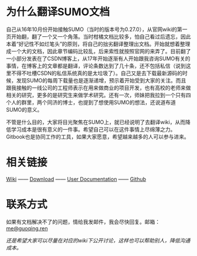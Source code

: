 # 为什么翻译SUMO文档

自己从16年10月份开始接触SUMO（当时的版本号为0.27.0），从官网wiki的第一页开始翻，翻了一个又一个角落。当时柑橘文档比较多，怕自己看过后遗忘，因此本着“好记性不如烂笔头”的原则，将自己的拙劣翻译整理出文档。开始就想着整理成一个大的文档，因此章节编码比较乱，后来索性就按照官网的来弄了。目前翻了一小部分发表在了CSDN博客上，从17年开始逐渐有人开始跟我咨询SUMO有关的事情，在博客上的文章都是翻译，评论条数达到了几十条，还不包括私信（说到这里不得不吐槽CSDN的私信系统真的是太垃圾了）。自己又是去下载最新源码的时候，发现SUMO的每周下载量也是逐渐递增，预示着开始受到大家的关注。而且跟我接触的一线公司的工程师表示在用来做商业的项目开发，也有高校的老师来做相关的研究，更多的是研究生来做学术研究。还有一次，师妹把我拉到一个只有四个人的群里，两个同济的博士，也提到了想使用SUMO的想法，还说道布道SUMO的意义。

不管是什么目的，大家将目光聚焦在SUMO上，就已经说明了去翻译wiki，从而降低学习成本是很有意义的一件事。希望自己可以在这件事情上尽绵薄之力。Gitbook也是协同工作的工具，如果大家愿意，希望越来越多的人可以参与进来。

# 相关链接

[Wiki](http://sumo.dlr.de/wiki/Simulation_of_Urban_MObility_-_Wiki) —— [Download](https://sourceforge.net/projects/sumo/files/sumo/) —— [User Documentation](http://sumo.dlr.de/wiki/SUMO_User_Documentation) —— [Github](https://github.com/DLR-TS/sumo)

# 联系方式

如果有文档解决不了的问题，情给我发邮件，我会尽快回复。邮箱：me@guoqing.ren

_还是希望大家可以尽量在对应的wiki下公开讨论，这样也可以帮助别人，降低沟通成本。_

